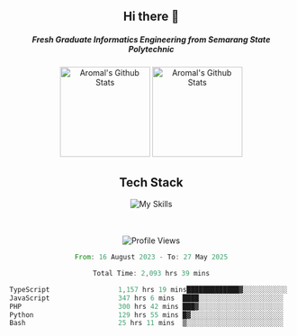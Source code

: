 <div align="center">
  <h2>Hi there 👋</h2>

  <h5>Fresh Graduate Informatics Engineering from Semarang State Polytechnic</h5>

  <img
    height="160"
    alt="Aromal's Github Stats"
    src="https://github-readme-stats.vercel.app/api?username=dafariski77&show_icons=true&theme=tokyonight&count_private=true"
  />
  <img
    alt="Aromal's Github Stats"
    height="160"
    src="https://github-readme-stats.vercel.app/api/top-langs/?username=dafariski77&layout=compact&theme=tokyonight"
  />

  <h2>Tech Stack</h2>
  
![My Skills](https://simpleskill.icons.workers.dev/svg?i=typescript,next.js,react,tailwindcss,shadcnui,reactquery,prisma,socketdotio,zod)

  <br /><br />
  <img src="https://komarev.com/ghpvc/?username=dafariski77&abbreviated=true" alt="Profile Views">
    
  <!--START_SECTION:waka-->

```rust
From: 16 August 2023 - To: 27 May 2025

Total Time: 2,093 hrs 39 mins

TypeScript                 1,157 hrs 19 mins█████████████▓░░░░░░░░░░░   54.85 %
JavaScript                 347 hrs 6 mins  ████░░░░░░░░░░░░░░░░░░░░░   16.45 %
PHP                        300 hrs 42 mins ███▓░░░░░░░░░░░░░░░░░░░░░   14.25 %
Python                     129 hrs 55 mins █▓░░░░░░░░░░░░░░░░░░░░░░░   06.16 %
Bash                       25 hrs 11 mins  ▒░░░░░░░░░░░░░░░░░░░░░░░░   01.19 %
```

<!--END_SECTION:waka-->
</div>
